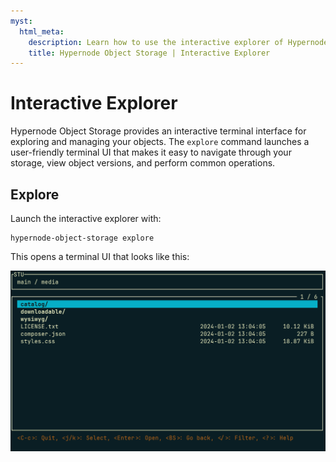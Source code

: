 ```yaml
---
myst:
  html_meta:
    description: Learn how to use the interactive explorer of Hypernode Object Storage
    title: Hypernode Object Storage | Interactive Explorer
---
```


# Interactive Explorer

Hypernode Object Storage provides an interactive terminal interface for exploring and managing your objects. The `explore` command launches a user-friendly terminal UI that makes it easy to navigate through your storage, view object versions, and perform common operations.

## Explore

Launch the interactive explorer with:

```console
hypernode-object-storage explore
```

This opens a terminal UI that looks like this:

![](_res/stu_screenshot.png)
